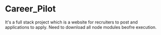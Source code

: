 # Career_Pilot
It's a full stack project which is a website for recruiters to post and applications to apply.  Need to download all node modules beofre execution. 

